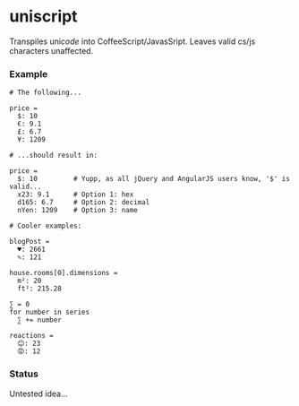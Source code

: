 # uniscript

Transpiles uni*code* into CoffeeScript/JavasSript. Leaves valid cs/js characters unaffected.

### Example
```
# The following...

price =
  $: 10
  €: 9.1
  £: 6.7
  ¥: 1209
  
# ...should result in:

price =
  $: 10         # Yupp, as all jQuery and AngularJS users know, '$' is valid...
  x23: 9.1      # Option 1: hex
  d165: 6.7     # Option 2: decimal
  nYen: 1209    # Option 3: name

# Cooler examples:

blogPost =
  ♥: 2661
  ✎: 121

house.rooms[0].dimensions =
  m²: 20
  ft²: 215.28

∑ = 0
for number in series
  ∑ += number
  
reactions =
  😊: 23
  😡: 12

```

### Status
Untested idea...
